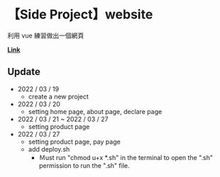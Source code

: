 # 【Side Project】website

利用 vue 練習做出一個網頁

<a href="https://eddychen86.github.io/SP02--website/"><b>Link</b></a>

## Update
- 2022 / 03 / 19
  - create a new project
- 2022 / 03 / 20
  - setting home page, about page, declare page
- 2022 / 03 / 21 ~ 2022 / 03 / 27
  - setting product page
- 2022 / 03 / 27
  - setting product page, pay page
  - add deploy.sh
    - Ｍust run "chmod u+x *.sh" in the terminal to open the ".sh" permission to run the ".sh" file.